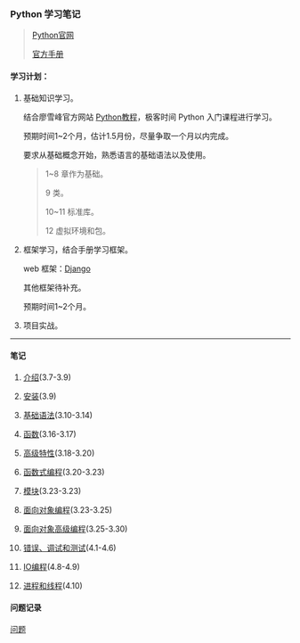 ### Python 学习笔记

>[Python官网](https://www.python.org/)
>
>[官方手册](https://docs.python.org/zh-cn/3/)

#### 学习计划：

1. 基础知识学习。

    结合廖雪峰官方网站 [Python教程](https://www.liaoxuefeng.com/wiki/1016959663602400)，极客时间 Python 入门课程进行学习。

    预期时间1~2个月，估计1.5月份，尽量争取一个月以内完成。

    要求从基础概念开始，熟悉语言的基础语法以及使用。

    >1~8 章作为基础。
    >
    >9 类。
    >
    >10~11 标准库。
    >
    >12 虚拟环境和包。

2. 框架学习，结合手册学习框架。

    web 框架：[Django](https://www.djangoproject.com/)

    其他框架待补充。

    预期时间1~2个月。

3. 项目实战。

----------

#### 笔记

1. [介绍](./Tutorial/01.introduction.md)(3.7-3.9)

2. [安装](./Tutorial/02.install.md)(3.9)

3. [基础语法](./Tutorial/03.basic.md)(3.10-3.14)

4. [函数](./Tutorial/04.function.md)(3.16-3.17)

5. [高级特性](./Tutorial/05.advanceFeatures.md)(3.18-3.20)

6. [函数式编程](./Tutorial/06.functionalProgramming.md)(3.20-3.23)

7. [模块](./Tutorial/07.module.md)(3.23-3.23)

8. [面向对象编程](./Tutorial/08.OOP.md)(3.23-3.25)

9. [面向对象高级编程](./Tutorial/09.advancedOOP.md)(3.25-3.30)

10. [错误、调试和测试](./Tutorial/10.error_debug_test.md)(4.1-4.6)

11. [IO编程](./Tutorial/11.io.md)(4.8-4.9)

12. [进程和线程](./Tutorial/12.process_and_thread.md)(4.10)

#### 问题记录

[问题](./Tutorial/questions.md)
